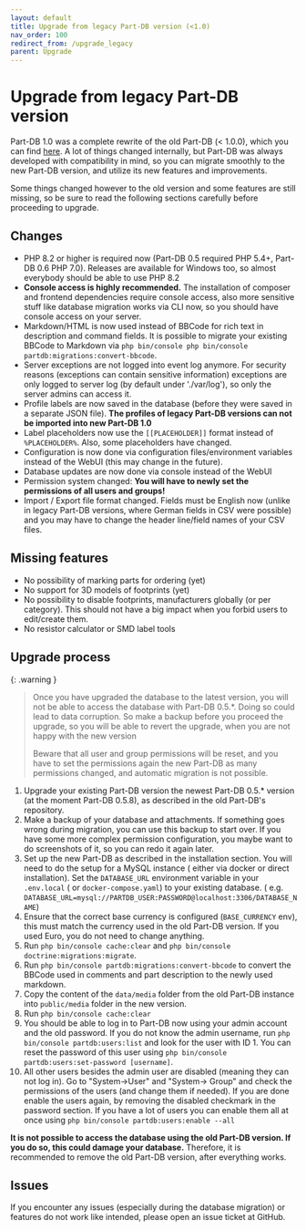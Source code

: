 ```yaml
---
layout: default
title: Upgrade from legacy Part-DB version (<1.0)
nav_order: 100
redirect_from: /upgrade_legacy
parent: Upgrade
---
```


# Upgrade from legacy Part-DB version

Part-DB 1.0 was a complete rewrite of the old Part-DB (< 1.0.0), which you can
find [here](https://github.com/Part-DB/Part-DB). A lot of things changed internally, but Part-DB was always developed
with compatibility in mind, so you can migrate smoothly to the new Part-DB version, and utilize its new features and
improvements.

Some things changed however to the old version and some features are still missing, so be sure to read the following
sections carefully before proceeding to upgrade.

## Changes

* PHP 8.2 or higher is required now (Part-DB 0.5 required PHP 5.4+, Part-DB 0.6 PHP 7.0).
  Releases are available for Windows too, so almost everybody should be able to use PHP 8.2
* **Console access is highly recommended.** The installation of composer and frontend dependencies require console access,
  also more sensitive stuff like database migration works via CLI now, so you should have console access on your server.
* Markdown/HTML is now used instead of BBCode for rich text in description and command fields.
  It is possible to migrate your existing BBCode to Markdown
  via `php bin/console php bin/console partdb:migrations:convert-bbcode`.
* Server exceptions are not logged into event log anymore. For security reasons (exceptions can contain sensitive
  information) exceptions are only logged to server log (by default under './var/log'), so only the server admins can access it.
* Profile labels are now saved in the database (before they were saved in a separate JSON file). **The profiles of legacy
  Part-DB versions can not be imported into new Part-DB 1.0**
* Label placeholders now use the `[[PLACEHOLDER]]` format instead of `%PLACEHOLDER%`. Also, some placeholders have
  changed.
* Configuration is now done via configuration files/environment variables instead of the WebUI (this may change in
  the future).
* Database updates are now done via console instead of the WebUI
* Permission system changed: **You will have to newly set the permissions of all users and groups!**
* Import / Export file format changed. Fields must be English now (unlike in legacy Part-DB versions, where German
  fields in CSV were possible)
  and you may have to change the header line/field names of your CSV files.

## Missing features

* No possibility of marking parts for ordering (yet)
* No support for 3D models of footprints (yet)
* No possibility to disable footprints, manufacturers globally (or per category). This should not have a big impact
  when you forbid users to edit/create them.
* No resistor calculator or SMD label tools

## Upgrade process

{: .warning }
> Once you have upgraded the database to the latest version, you will not be able to access the database with Part-DB
> 0.5.*. Doing so could lead to data corruption. So make a backup before you proceed the upgrade, so you will be able to
> revert the upgrade, when you are not happy with the new version
>
> Beware that all user and group permissions will be reset, and you have to set the permissions again
> the new Part-DB as many permissions changed, and automatic migration is not possible.

1. Upgrade your existing Part-DB version the newest Part-DB 0.5.* version (at the moment Part-DB 0.5.8), as described
   in the old Part-DB's repository.
2. Make a backup of your database and attachments. If something goes wrong during migration, you can use this backup to
   start over. If you have some more complex permission configuration, you maybe want to do screenshots of it, so you
   can redo it again later.
3. Set up the new Part-DB as described in the installation section. You will need to do the setup for a MySQL instance (
   either via docker or direct installation). Set the `DATABASE_URL` environment variable in your `.env.local` (
   or `docker-compose.yaml`) to your existing database. (
   e.g. `DATABASE_URL=mysql://PARTDB_USER:PASSWORD@localhost:3306/DATABASE_NAME`)
4. Ensure that the correct base currency is configured (`BASE_CURRENCY` env), this must match the currency used in the
   old Part-DB version. If you used Euro, you do not need to change anything.
5. Run `php bin/console cache:clear` and `php bin/console doctrine:migrations:migrate`.
6. Run `php bin/console partdb:migrations:convert-bbcode` to convert the BBCode used in comments and part description to
   the newly used markdown.
7. Copy the content of the `data/media` folder from the old Part-DB instance into `public/media` folder in the new
   version.
8. Run `php bin/console cache:clear`
9. You should be able to log in to Part-DB now using your admin account and the old password. If you do not know the
   admin username, run `php bin/console partdb:users:list` and look for the user with ID 1. You can reset the password
   of this user using `php bin/console partdb:users:set-password [username]`.
10. All other users besides the admin user are disabled (meaning they can not log in). Go to "System->User" and "System->
    Group" and check the permissions of the users (and change them if needed). If you are done enable the users again, by
    removing the disabled checkmark in the password section. If you have a lot of users you can enable them all at once
    using `php bin/console partdb:users:enable --all`

**It is not possible to access the database using the old Part-DB version.
If you do so, this could damage your database.** Therefore, it is recommended to remove the old Part-DB version, after
everything works.

## Issues

If you encounter any issues (especially during the database migration) or features do not work like intended, please
open an issue ticket at GitHub.
